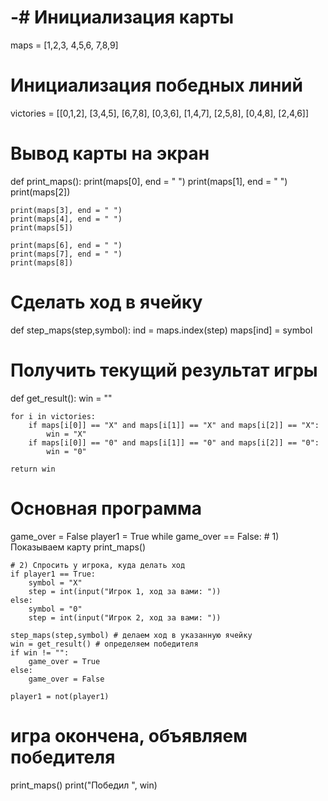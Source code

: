 # -# Инициализация карты
maps = [1,2,3,
        4,5,6,
        7,8,9]
# Инициализация победных линий
victories = [[0,1,2],
             [3,4,5],
             [6,7,8],
             [0,3,6],
             [1,4,7],
             [2,5,8],
             [0,4,8],
             [2,4,6]]
# Вывод карты на экран
def print_maps():
    print(maps[0], end = " ")
    print(maps[1], end = " ")
    print(maps[2])

    print(maps[3], end = " ")
    print(maps[4], end = " ")
    print(maps[5])

    print(maps[6], end = " ")
    print(maps[7], end = " ")
    print(maps[8])

# Сделать ход в ячейку
def step_maps(step,symbol):
    ind = maps.index(step)
    maps[ind] = symbol
# Получить текущий результат игры
def get_result():
    win = ""

    for i in victories:
        if maps[i[0]] == "X" and maps[i[1]] == "X" and maps[i[2]] == "X":
            win = "X"
        if maps[i[0]] == "0" and maps[i[1]] == "0" and maps[i[2]] == "0":
            win = "0"

    return win

# Основная программа
game_over = False
player1 = True
while game_over == False:
    # 1) Показываем карту
    print_maps()

    # 2) Спросить у игрока, куда делать ход
    if player1 == True:
        symbol = "X"
        step = int(input("Игрок 1, ход за вами: "))
    else:
        symbol = "0"
        step = int(input("Игрок 2, ход за вами: "))

    step_maps(step,symbol) # делаем ход в указанную ячейку
    win = get_result() # определяем победителя
    if win != "":
        game_over = True
    else:
        game_over = False

    player1 = not(player1)
# игра окончена, объявляем победителя
print_maps()
print("Победил ", win)
        

